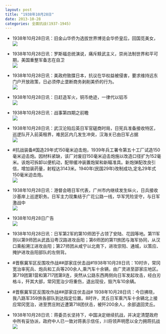 ```yaml
---
layout: post
title: "1938年10月28日"
date: 2013-10-28
categories: 全面抗战(1937-1945)
---
```


<meta name="referrer" content="no-referrer" />

- 1938年10月28日讯：旧金山华侨为选拔世界博览会华侨皇后，回国觅美女， <br/><img src="https://ww1.sinaimg.cn/large/aca367d8jw1ea1arrz64dj205m0di3zo.jpg" />

- 1938年10月28日讯：罗斯福总统演说，痛斥黩武主义，崇尚法制世界和平可期，美国重整军备志在自卫 <br/><img src="https://ww4.sinaimg.cn/large/aca367d8jw1ea191de3zvj20cs11ok00.jpg" />

- 1938年10月28日讯：美政府致牒日本，抗议在华权益被侵害，要求维持远东门户开放政策，日必须停止垄断商务剥削美侨的行为。 <br/><img src="https://ww3.sinaimg.cn/large/aca367d8jw1ea17aygtxwj20cs120tf4.jpg" />

- 1938年10月28日讯：日赶造军火，铜币绝迹，一律代以铝币 <br/><img src="https://ww2.sinaimg.cn/large/aca367d8jw1ea15kiugysj20cs0dlta3.jpg" />

- 1938年10月28日讯：战事第四期之前瞻 <br/><img src="https://ww4.sinaimg.cn/large/aca367d8jw1ea123nayobj20cs0hqwlf.jpg" />

- 1938年10月28日讯：武汉沦陷后英日军官磋商时局，日宪兵准备接收特区，巡逻队开入前英租界，难民区内几发生冲突，汉海关已由日军占据 <br/><img src="https://ww3.sinaimg.cn/large/aca367d8jw1ea0yms4t0hj20cs0wmdow.jpg" />

- #抗战装备#国造29年式150毫米迫击炮，1939年兵工署令第五十工厂试造150毫米迫击炮。因材料紧缺，该厂对废旧150毫米迫击炮施以改造口径扩为152毫米。该炮可拆卸以便机动，配带缓冲装置炮架和新瞄准具。新炮弹配改良引信，增加装药量，射程达3143米。1940年(民国29年)改制成功,定名29年式150毫米迫击炮。 <br/><img src="https://ww1.sinaimg.cn/large/aca367d8jw1ea0u2d0r4zj20jg0fjtby.jpg" />

- 1938年10月28日讯：港督会晤日军代表，广州市内继续发生纵火，日兵接收沙基岸上巡逻职务。日军主力现集结于广花公路一线，华军凭险坚守，与日军激战中 <br/><img src="https://ww2.sinaimg.cn/large/aca367d8jw1ea0tfhv148j20cs0v6n34.jpg" />

- 1938年10月28日广告 <br/><img src="https://ww3.sinaimg.cn/large/aca367d8jw1ea0rp6212bj20ky0hbwj9.jpg" />

- 1938年10月28日讯：日军第2军的第10师团于占领了安陆、花园等地。第11军则以第9师团从武昌沿粤汉路进攻岳阳；第6师团的第11旅团与海军协同，从汉口乘船溯江进攻岳阳；第27师团从咸宁以北南下，进攻崇阳、通城，以策应、掩护进攻岳阳部队的左侧背。 

- #晋察冀军区反围攻作战##邵家庄伏击战#1938年10月28日讯：10时许，常冈宽治率宪兵、炮兵和工兵等200余人,乘汽车十余辆，由广灵进至邵家庄地区。第719团第1营和第717团第9连，突然从公路东西两侧向日军发起攻击，经白刃格斗，歼其大部，常冈宽治少将重伤，退出现役，毁汽车10余辆。 

- #晋察冀军区反围攻作战##邵家庄伏击战# 1938年10月28日讯：今日拂晓，我八路军359旅各部队到达指定位置。8时许，灵丘日军乘汽车十余辆北上接应常冈宽治，进至贾庄附近遭第718团伏击，被歼200余人，余部退回灵丘。 

- 1938年10月28日讯：蒋委员长坚持下，中国决定继续抗战，并决定清楚政府中所有妥协派，政府中人已一致对蒋表示信任，川将领声明愿以全力拥蒋抗战 <br/><img src="https://ww3.sinaimg.cn/large/aca367d8jw1ea0j0wrfsxj20cs2klqql.jpg" />


